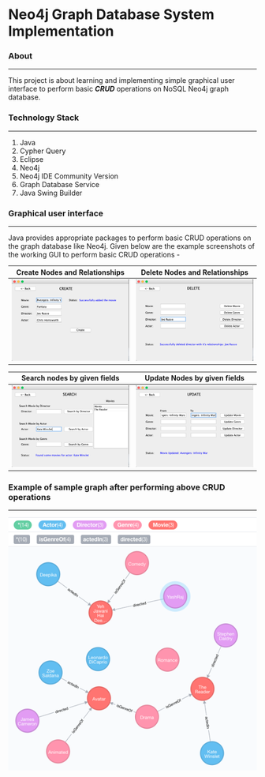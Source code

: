 Neo4j Graph Database System Implementation
========================================

### About ###
-----------------------------
This project is about learning and implementing simple graphical user interface to perform basic ***CRUD*** operations on NoSQL Neo4j graph database.

### Technology Stack ### 
-----------------------------
1. Java
2. Cypher Query
2. Eclipse
3. Neo4j
4. Neo4j IDE Community Version
5. Graph Database Service
6. Java Swing Builder

### Graphical user interface ###
-----------------------------
Java provides appropriate packages to perform basic CRUD operations on the graph database like Neo4j. 
Given below are the example screenshots of the working GUI to perform basic CRUD operations - 

Create Nodes and Relationships |  Delete Nodes and Relationships
:-------------------------:|:-------------------------:
![alt text](https://github.com/kushg18/neo4j-database-implementation-system/blob/master/screenshots/gui/guiCreate.png)  |  ![alt text](https://github.com/kushg18/neo4j-database-implementation-system/blob/master/screenshots/gui/guiDeleteDirector.png)

Search nodes by given fields |  Update Nodes by given fields
:-------------------------:|:-------------------------:
![alt text](https://github.com/kushg18/neo4j-database-implementation-system/blob/master/screenshots/gui/guiSearchByActor.png)  |  ![alt text](https://github.com/kushg18/neo4j-database-implementation-system/blob/master/screenshots/gui/guiUpdateMispelledMovie.png)

### Example of sample graph after performing above CRUD operations ###
-----------------------------
![alt text](https://github.com/kushg18/neo4j-database-implementation-system/blob/master/screenshots/neo4jIDE/graph.png)